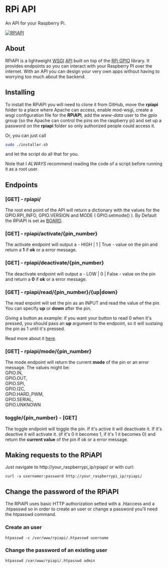 # RPi API

An API for your Raspberry Pi.

[![RPiAPI](http://img.youtube.com/vi/5tc6QrXklQ0/0.jpg)](http://www.youtube.com/watch?v=5tc6QrXklQ0)

## About

RPiAPI is a lightweight [WSGI](https://en.wikipedia.org/wiki/Web_Server_Gateway_Interface) [API](https://en.wikipedia.org/wiki/Application_programming_interface) built on top of the [RPi GPIO](https://pypi.org/project/RPi.GPIO/) library. It provides endpoints so you can interact with your Raspberry PI over the internet. With an API you can design your very own apps without having to worrying too much about the backend.

## Installing

To install the RPiAPI you will need to clone it from GitHub, move the **rpiapi** folder to a place where Apache can access, enable mod-wsgi, create a wsgi configuration file for the **RPiAPI**, add the *www-data* user to the *gpio* group (so the Apache can control the pins on the raspberry pi) and set up a password on the **rpiapi** folder so only authorized people could access it.

Or, you can just call
```bash
sudo ./installer.sh
```
and let the script do all that for you.

Note that I *ALWAYS* recommend reading the code of a script before running it as a root user.

## Endpoints

### [GET] - rpiapi/

The root end point of the API will return a dictionary with the values for the GPIO.RPI_INFO, GPIO.VERSION and MODE ( GPIO.setmode() ). By Default the RPiAPI is set as [BOARD](https://raspberrypi.stackexchange.com/questions/12966/what-is-the-difference-between-board-and-bcm-for-gpio-pin-numbering).

### [GET] - rpiapi/activate/{pin_number}

The activate endpoint will output a - HIGH | 1 | True - value on the pin and return a **1** if **ok** or a error message.

### [GET] - rpiapi/deactivate/{pin_number}

The deactivate endpoint will output a - LOW | 0 | False - value on the pin and return a **0** if **ok** or a error message.

### [GET] - rpiapi/read/{pin_number}/{up|down}

The read enpoint will set the pin as an INPUT and read the value of the pin. You can specify **up** or **down** after the pin.

Giving a button as example: if you want your button to read 0 when it's pressed, you should pass an **up** argument to the endpoint, so it will sustaing the pin as 1 until it's pressed.

Read more about it [here](https://raspberrypi.stackexchange.com/questions/14680/raspberry-pi-gpio-input-pins-give-random-values).

### [GET] - rpiapi/mode/{pin_number}

The mode endpoint will return the current **mode** of the pin or an error message. The values might be:  
GPIO.IN,  
GPIO.OUT,  
GPIO.SPI,  
GPIO.I2C,  
GPIO.HARD_PWM,  
GPIO.SERIAL,  
GPIO.UNKNOWN  

### toggle/{pin_number} - [GET]  

The toggle endpoint will toggle the pin. If it's active it will deactivate it. If it's deactive it will activate it. (if it's 0 it becomes 1, if it's 1 it becomes 0) and return the **current value** of the pin if ok or a error message.

## Making requests to the RPiAPI

Just navigate to http://your_raspberrypi_ip/rpiapi/ or with curl:
```
curl -u usernamer:password http://your_raspberrypi_ip/rpiapi/
```

## Change the password of the RPiAPI

The RPiAPI uses basic HTTP authorization setted with a .htaccess and a .htpasswd so in order to create an user or change a password you'll need the htpasswd command.

### Create an user
```
htpasswd -c /var/www/rpiapi/.htpasswd username
```

### Change the password of an existing user
```
htpasswd /var/www/rpiapi/.htpasswd admin
```
